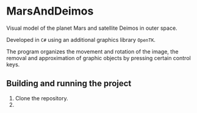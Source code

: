 # MarsAndDeimos
Visual model of the planet Mars and satellite Deimos in outer space. 

Developed in `C#` using an additional graphics library `OpenTK`.

The program organizes the movement and rotation of the image, the removal and approximation of graphic objects by pressing certain control keys.

## Building and running the project
1. Clone the repository.
2. 

